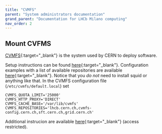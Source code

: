 ```yaml
---
title: "CVMFS"
parent: "System administrators documentation"
grand_parent: "Documentation for LHCb Milano computing"
nav_order: 2
---
```


## Mount CVFMS

[CVMFS](https://cernvm.cern.ch/portal/filesystem){:target="_blank"} is the system used by CERN to deploy software.

Setup instructions can be found [here](https://cernvm.cern.ch/portal/filesystem/quickstart){:target="_blank"}.
Configuration examples with a list of available repositories are available [here](https://cernvm.cern.ch/portal/cvmfs/examples){:target="_blank"}.
Notice that you *do not* need to install squid or anything like that.
In the CVMFS configuration file (`/etc/cvmfs/default.local`) set

```config
CVMFS_QUOTA_LIMIT='25000'
CVMFS_HTTP_PROXY='DIRECT'
CVMFS_CACHE_BASE='/var/lib/cvmfs'
CVMFS_REPOSITORIES='lhcb.cern.ch,cvmfs-config.cern.ch,sft.cern.ch,grid.cern.ch'
```

Additional instrucion are available [here](https://www.gridpp.ac.uk/wiki/UK_CVMFS_Deployment){:target="_blank"} (access restricted).
